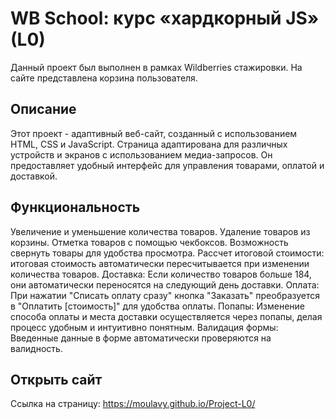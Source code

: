# WB School: курс «хардкорный JS» (L0)
Данный проект был выполнен в рамках Wildberries стажировки.
На сайте представлена корзина пользователя.

## Описание
Этот проект - адаптивный веб-сайт, созданный с использованием HTML, CSS и JavaScript. Страница адаптирована для различных устройств и экранов с использованием медиа-запросов. Он предоставляет удобный интерфейс для управления товарами, оплатой и доставкой.

## Функциональность
Увеличение и уменьшение количества товаров.
Удаление товаров из корзины.
Отметка товаров с помощью чекбоксов.
Возможность свернуть товары для удобства просмотра.
Рассчет итоговой стоимости: итоговая стоимость автоматически пересчитывается при изменении количества товаров.
Доставка: Если количество товаров больше 184, они автоматически переносятся на следующий день доставки.
Оплата: При нажатии "Списать оплату сразу" кнопка "Заказать" преобразуется в "Оплатить [стоимость]" для удобства оплаты.
Попапы: Изменение способа оплаты и места доставки осуществляется через попапы, делая процесс удобным и интуитивно понятным.
Валидация формы: Введенные данные в форме автоматически проверяются на валидность.

## Открыть сайт
Ссылка на страницу:  https://moulavy.github.io/Project-L0/

